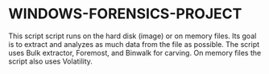 # WINDOWS-FORENSICS-PROJECT
This script script runs on the hard disk (image) or on memory files. Its goal is to extract and analyzes as much data from the file as possible. The script uses Bulk extractor, Foremost, and Binwalk for carving. On memory files the script also uses Volatility. 
